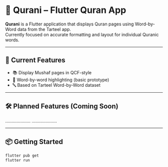 # 📖 Qurani – Flutter Quran App

**Qurani** is a Flutter application that displays Quran pages using Word-by-Word data from the Tarteel app.  
Currently focused on accurate formatting and layout for individual Quranic words.

---

## 🚀 Current Features

- 📚 Display Mushaf pages in QCF-style
- 🧠 Word-by-word highlighting (basic prototype)
- 🔤 Based on Tarteel Word-by-Word dataset

---

## 🛠 Planned Features (Coming Soon)
....................
....................

---

## 📦 Getting Started

```bash
flutter pub get
flutter run
